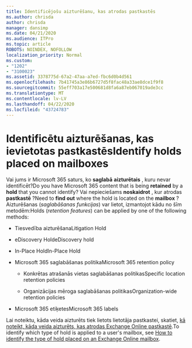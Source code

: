 ```yaml
---
title: Identificējošu aizturēšanu, kas atrodas pastkastēs
ms.author: chrisda
author: chrisda
manager: dansimp
ms.date: 04/21/2020
ms.audience: ITPro
ms.topic: article
ROBOTS: NOINDEX, NOFOLLOW
localization_priority: Normal
ms.custom:
- "1202"
- "3100023"
ms.assetid: 3378775d-67a2-47aa-a7ed-fbc6d0b4d561
ms.openlocfilehash: 7b41745a3e86b6727d5f8fac48a33ae8dce1f9f8
ms.sourcegitcommit: 55eff703a17e500681d8fa6a87eb067019ade3cc
ms.translationtype: MT
ms.contentlocale: lv-LV
ms.lasthandoff: 04/22/2020
ms.locfileid: "43724783"
---
```

# <a name="identify-holds-placed-on-mailboxes"></a><span data-ttu-id="cfc69-102">Identificētu aizturēšanas, kas ievietotas pastkastēs</span><span class="sxs-lookup"><span data-stu-id="cfc69-102">Identify holds placed on mailboxes</span></span>

<span data-ttu-id="cfc69-103">Vai jums ir Microsoft 365 saturs, ko **saglabā** **aizturētais** , kuru nevar identificēt?</span><span class="sxs-lookup"><span data-stu-id="cfc69-103">Do you have Microsoft 365 content that is being **retained** by a **hold** that you cannot identify?</span></span> <span data-ttu-id="cfc69-104">Vai nepieciešams **noskaidrot** , kur atrodas **pastkastē** ?</span><span class="sxs-lookup"><span data-stu-id="cfc69-104">Need to **find out** where the hold is located on the **mailbox** ?</span></span> <span data-ttu-id="cfc69-105">Aizturēšanas (*saglabāšanas funkcijas*) var lietot, izmantojot kādu no šīm metodēm:</span><span class="sxs-lookup"><span data-stu-id="cfc69-105">Holds (*retention features*) can be applied by one of the following methods:</span></span>
  
- <span data-ttu-id="cfc69-106">Tiesvedība aizturēšana</span><span class="sxs-lookup"><span data-stu-id="cfc69-106">Litigation Hold</span></span>

- <span data-ttu-id="cfc69-107">eDiscovery Hold</span><span class="sxs-lookup"><span data-stu-id="cfc69-107">eDiscovery hold</span></span>

- <span data-ttu-id="cfc69-108">In-Place Hold</span><span class="sxs-lookup"><span data-stu-id="cfc69-108">In-Place Hold</span></span>

- <span data-ttu-id="cfc69-109">Microsoft 365 saglabāšanas politika</span><span class="sxs-lookup"><span data-stu-id="cfc69-109">Microsoft 365 retention policy</span></span> 

  - <span data-ttu-id="cfc69-110">Konkrētas atrašanās vietas saglabāšanas politikas</span><span class="sxs-lookup"><span data-stu-id="cfc69-110">Specific location retention policies</span></span>

  - <span data-ttu-id="cfc69-111">Organizācijas mēroga saglabāšanas politikas</span><span class="sxs-lookup"><span data-stu-id="cfc69-111">Organization-wide retention policies</span></span>

- <span data-ttu-id="cfc69-112">Microsoft 365 etiķetes</span><span class="sxs-lookup"><span data-stu-id="cfc69-112">Microsoft 365 labels</span></span>

<span data-ttu-id="cfc69-113">Lai noteiktu, kāda veida aizturēts tiek lietots lietotāja pastkastei, skatiet, [kā noteikt, kāda veida aizturēts, kas atrodas Exchange Online pastkastē](https://docs.microsoft.com/office365/securitycompliance/identify-a-hold-on-an-exchange-online-mailbox).</span><span class="sxs-lookup"><span data-stu-id="cfc69-113">To identify which type of hold is applied to a user's mailbox, see [How to identify the type of hold placed on an Exchange Online mailbox](https://docs.microsoft.com/office365/securitycompliance/identify-a-hold-on-an-exchange-online-mailbox).</span></span>
